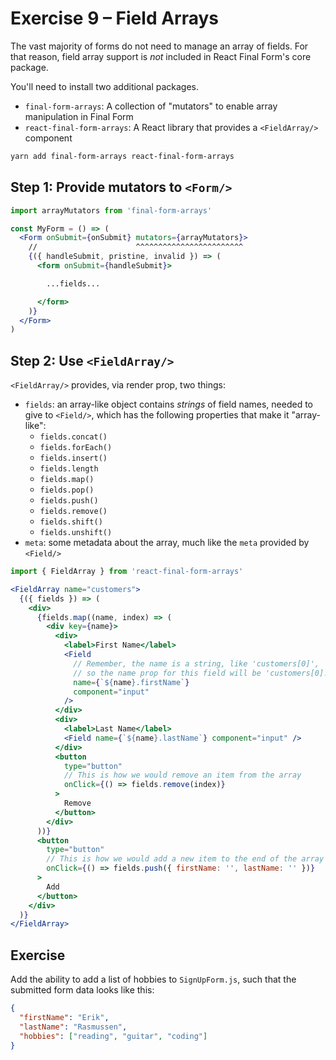 # Exercise 9 – Field Arrays

The vast majority of forms do not need to manage an array of fields. For that reason, field array support is _not_ included in React Final Form's core package.

You'll need to install two additional packages.

- `final-form-arrays`: A collection of "mutators" to enable array manipulation in Final Form
- `react-final-form-arrays`: A React library that provides a `<FieldArray/>` component

```bash
yarn add final-form-arrays react-final-form-arrays
```

## Step 1: Provide mutators to `<Form/>`

<!-- prettier-ignore -->
```jsx
import arrayMutators from 'final-form-arrays'

const MyForm = () => (
  <Form onSubmit={onSubmit} mutators={arrayMutators}>
    //                      ^^^^^^^^^^^^^^^^^^^^^^^^
    {({ handleSubmit, pristine, invalid }) => (
      <form onSubmit={handleSubmit}>

        ...fields...

      </form>
    )}
  </Form>
)
```

## Step 2: Use `<FieldArray/>`

`<FieldArray/>` provides, via render prop, two things:

- `fields`: an array-like object contains _strings_ of field names, needed to give to `<Field/>`, which has the following properties that make it "array-like":
  - `fields.concat()`
  - `fields.forEach()`
  - `fields.insert()`
  - `fields.length`
  - `fields.map()`
  - `fields.pop()`
  - `fields.push()`
  - `fields.remove()`
  - `fields.shift()`
  - `fields.unshift()`
- `meta`: some metadata about the array, much like the `meta` provided by `<Field/>`

<!-- prettier-ignore -->
```jsx
import { FieldArray } from 'react-final-form-arrays'

<FieldArray name="customers">
  {({ fields }) => (
    <div>
      {fields.map((name, index) => (
        <div key={name}>
          <div>
            <label>First Name</label>
            <Field
              // Remember, the name is a string, like 'customers[0]',
              // so the name prop for this field will be 'customers[0].firstName'
              name={`${name}.firstName`}
              component="input"
            />
          </div>
          <div>
            <label>Last Name</label>
            <Field name={`${name}.lastName`} component="input" />
          </div>
          <button
            type="button"
            // This is how we would remove an item from the array
            onClick={() => fields.remove(index)}
          >
            Remove
          </button>
        </div>
      ))}
      <button
        type="button"
        // This is how we would add a new item to the end of the array
        onClick={() => fields.push({ firstName: '', lastName: '' })}
      >
        Add
      </button>
    </div>
  )}
</FieldArray>
```

## Exercise

Add the ability to add a list of hobbies to `SignUpForm.js`, such that the submitted form data looks like this:

```json
{
  "firstName": "Erik",
  "lastName": "Rasmussen",
  "hobbies": ["reading", "guitar", "coding"]
}
```
